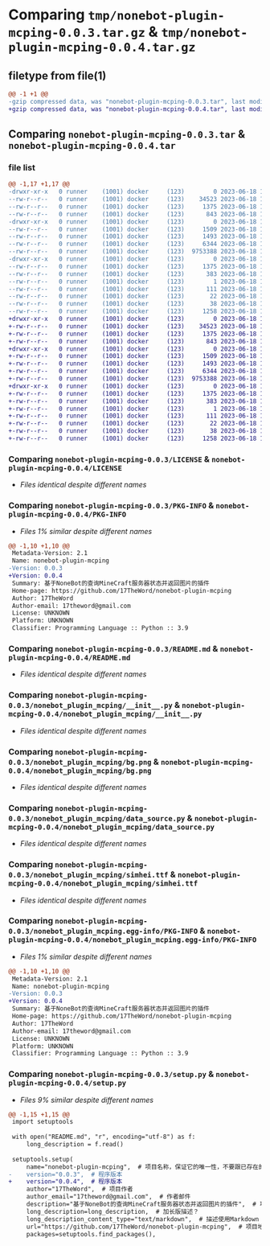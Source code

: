 # Comparing `tmp/nonebot-plugin-mcping-0.0.3.tar.gz` & `tmp/nonebot-plugin-mcping-0.0.4.tar.gz`

## filetype from file(1)

```diff
@@ -1 +1 @@
-gzip compressed data, was "nonebot-plugin-mcping-0.0.3.tar", last modified: Sun Jun 18 16:58:33 2023, max compression
+gzip compressed data, was "nonebot-plugin-mcping-0.0.4.tar", last modified: Sun Jun 18 16:58:45 2023, max compression
```

## Comparing `nonebot-plugin-mcping-0.0.3.tar` & `nonebot-plugin-mcping-0.0.4.tar`

### file list

```diff
@@ -1,17 +1,17 @@
-drwxr-xr-x   0 runner    (1001) docker     (123)        0 2023-06-18 16:58:33.199365 nonebot-plugin-mcping-0.0.3/
--rw-r--r--   0 runner    (1001) docker     (123)    34523 2023-06-18 16:58:19.000000 nonebot-plugin-mcping-0.0.3/LICENSE
--rw-r--r--   0 runner    (1001) docker     (123)     1375 2023-06-18 16:58:33.199365 nonebot-plugin-mcping-0.0.3/PKG-INFO
--rw-r--r--   0 runner    (1001) docker     (123)      843 2023-06-18 16:58:19.000000 nonebot-plugin-mcping-0.0.3/README.md
-drwxr-xr-x   0 runner    (1001) docker     (123)        0 2023-06-18 16:58:33.187364 nonebot-plugin-mcping-0.0.3/nonebot_plugin_mcping/
--rw-r--r--   0 runner    (1001) docker     (123)     1509 2023-06-18 16:58:19.000000 nonebot-plugin-mcping-0.0.3/nonebot_plugin_mcping/__init__.py
--rw-r--r--   0 runner    (1001) docker     (123)     1493 2023-06-18 16:58:19.000000 nonebot-plugin-mcping-0.0.3/nonebot_plugin_mcping/bg.png
--rw-r--r--   0 runner    (1001) docker     (123)     6344 2023-06-18 16:58:19.000000 nonebot-plugin-mcping-0.0.3/nonebot_plugin_mcping/data_source.py
--rw-r--r--   0 runner    (1001) docker     (123)  9753388 2023-06-18 16:58:19.000000 nonebot-plugin-mcping-0.0.3/nonebot_plugin_mcping/simhei.ttf
-drwxr-xr-x   0 runner    (1001) docker     (123)        0 2023-06-18 16:58:33.199365 nonebot-plugin-mcping-0.0.3/nonebot_plugin_mcping.egg-info/
--rw-r--r--   0 runner    (1001) docker     (123)     1375 2023-06-18 16:58:33.000000 nonebot-plugin-mcping-0.0.3/nonebot_plugin_mcping.egg-info/PKG-INFO
--rw-r--r--   0 runner    (1001) docker     (123)      383 2023-06-18 16:58:33.000000 nonebot-plugin-mcping-0.0.3/nonebot_plugin_mcping.egg-info/SOURCES.txt
--rw-r--r--   0 runner    (1001) docker     (123)        1 2023-06-18 16:58:33.000000 nonebot-plugin-mcping-0.0.3/nonebot_plugin_mcping.egg-info/dependency_links.txt
--rw-r--r--   0 runner    (1001) docker     (123)      111 2023-06-18 16:58:33.000000 nonebot-plugin-mcping-0.0.3/nonebot_plugin_mcping.egg-info/requires.txt
--rw-r--r--   0 runner    (1001) docker     (123)       22 2023-06-18 16:58:33.000000 nonebot-plugin-mcping-0.0.3/nonebot_plugin_mcping.egg-info/top_level.txt
--rw-r--r--   0 runner    (1001) docker     (123)       38 2023-06-18 16:58:33.199365 nonebot-plugin-mcping-0.0.3/setup.cfg
--rw-r--r--   0 runner    (1001) docker     (123)     1258 2023-06-18 16:58:19.000000 nonebot-plugin-mcping-0.0.3/setup.py
+drwxr-xr-x   0 runner    (1001) docker     (123)        0 2023-06-18 16:58:45.960824 nonebot-plugin-mcping-0.0.4/
+-rw-r--r--   0 runner    (1001) docker     (123)    34523 2023-06-18 16:58:32.000000 nonebot-plugin-mcping-0.0.4/LICENSE
+-rw-r--r--   0 runner    (1001) docker     (123)     1375 2023-06-18 16:58:45.960824 nonebot-plugin-mcping-0.0.4/PKG-INFO
+-rw-r--r--   0 runner    (1001) docker     (123)      843 2023-06-18 16:58:32.000000 nonebot-plugin-mcping-0.0.4/README.md
+drwxr-xr-x   0 runner    (1001) docker     (123)        0 2023-06-18 16:58:45.948824 nonebot-plugin-mcping-0.0.4/nonebot_plugin_mcping/
+-rw-r--r--   0 runner    (1001) docker     (123)     1509 2023-06-18 16:58:32.000000 nonebot-plugin-mcping-0.0.4/nonebot_plugin_mcping/__init__.py
+-rw-r--r--   0 runner    (1001) docker     (123)     1493 2023-06-18 16:58:32.000000 nonebot-plugin-mcping-0.0.4/nonebot_plugin_mcping/bg.png
+-rw-r--r--   0 runner    (1001) docker     (123)     6344 2023-06-18 16:58:32.000000 nonebot-plugin-mcping-0.0.4/nonebot_plugin_mcping/data_source.py
+-rw-r--r--   0 runner    (1001) docker     (123)  9753388 2023-06-18 16:58:32.000000 nonebot-plugin-mcping-0.0.4/nonebot_plugin_mcping/simhei.ttf
+drwxr-xr-x   0 runner    (1001) docker     (123)        0 2023-06-18 16:58:45.960824 nonebot-plugin-mcping-0.0.4/nonebot_plugin_mcping.egg-info/
+-rw-r--r--   0 runner    (1001) docker     (123)     1375 2023-06-18 16:58:45.000000 nonebot-plugin-mcping-0.0.4/nonebot_plugin_mcping.egg-info/PKG-INFO
+-rw-r--r--   0 runner    (1001) docker     (123)      383 2023-06-18 16:58:45.000000 nonebot-plugin-mcping-0.0.4/nonebot_plugin_mcping.egg-info/SOURCES.txt
+-rw-r--r--   0 runner    (1001) docker     (123)        1 2023-06-18 16:58:45.000000 nonebot-plugin-mcping-0.0.4/nonebot_plugin_mcping.egg-info/dependency_links.txt
+-rw-r--r--   0 runner    (1001) docker     (123)      111 2023-06-18 16:58:45.000000 nonebot-plugin-mcping-0.0.4/nonebot_plugin_mcping.egg-info/requires.txt
+-rw-r--r--   0 runner    (1001) docker     (123)       22 2023-06-18 16:58:45.000000 nonebot-plugin-mcping-0.0.4/nonebot_plugin_mcping.egg-info/top_level.txt
+-rw-r--r--   0 runner    (1001) docker     (123)       38 2023-06-18 16:58:45.960824 nonebot-plugin-mcping-0.0.4/setup.cfg
+-rw-r--r--   0 runner    (1001) docker     (123)     1258 2023-06-18 16:58:32.000000 nonebot-plugin-mcping-0.0.4/setup.py
```

### Comparing `nonebot-plugin-mcping-0.0.3/LICENSE` & `nonebot-plugin-mcping-0.0.4/LICENSE`

 * *Files identical despite different names*

### Comparing `nonebot-plugin-mcping-0.0.3/PKG-INFO` & `nonebot-plugin-mcping-0.0.4/PKG-INFO`

 * *Files 1% similar despite different names*

```diff
@@ -1,10 +1,10 @@
 Metadata-Version: 2.1
 Name: nonebot-plugin-mcping
-Version: 0.0.3
+Version: 0.0.4
 Summary: 基于NoneBot的查询MineCraft服务器状态并返回图片的插件
 Home-page: https://github.com/17TheWord/nonebot-plugin-mcping
 Author: 17TheWord
 Author-email: 17theword@gmail.com
 License: UNKNOWN
 Platform: UNKNOWN
 Classifier: Programming Language :: Python :: 3.9
```

### Comparing `nonebot-plugin-mcping-0.0.3/README.md` & `nonebot-plugin-mcping-0.0.4/README.md`

 * *Files identical despite different names*

### Comparing `nonebot-plugin-mcping-0.0.3/nonebot_plugin_mcping/__init__.py` & `nonebot-plugin-mcping-0.0.4/nonebot_plugin_mcping/__init__.py`

 * *Files identical despite different names*

### Comparing `nonebot-plugin-mcping-0.0.3/nonebot_plugin_mcping/bg.png` & `nonebot-plugin-mcping-0.0.4/nonebot_plugin_mcping/bg.png`

 * *Files identical despite different names*

### Comparing `nonebot-plugin-mcping-0.0.3/nonebot_plugin_mcping/data_source.py` & `nonebot-plugin-mcping-0.0.4/nonebot_plugin_mcping/data_source.py`

 * *Files identical despite different names*

### Comparing `nonebot-plugin-mcping-0.0.3/nonebot_plugin_mcping/simhei.ttf` & `nonebot-plugin-mcping-0.0.4/nonebot_plugin_mcping/simhei.ttf`

 * *Files identical despite different names*

### Comparing `nonebot-plugin-mcping-0.0.3/nonebot_plugin_mcping.egg-info/PKG-INFO` & `nonebot-plugin-mcping-0.0.4/nonebot_plugin_mcping.egg-info/PKG-INFO`

 * *Files 1% similar despite different names*

```diff
@@ -1,10 +1,10 @@
 Metadata-Version: 2.1
 Name: nonebot-plugin-mcping
-Version: 0.0.3
+Version: 0.0.4
 Summary: 基于NoneBot的查询MineCraft服务器状态并返回图片的插件
 Home-page: https://github.com/17TheWord/nonebot-plugin-mcping
 Author: 17TheWord
 Author-email: 17theword@gmail.com
 License: UNKNOWN
 Platform: UNKNOWN
 Classifier: Programming Language :: Python :: 3.9
```

### Comparing `nonebot-plugin-mcping-0.0.3/setup.py` & `nonebot-plugin-mcping-0.0.4/setup.py`

 * *Files 9% similar despite different names*

```diff
@@ -1,15 +1,15 @@
 import setuptools
 
 with open("README.md", "r", encoding="utf-8") as f:
     long_description = f.read()
 
 setuptools.setup(
     name="nonebot-plugin-mcping",  # 项目名称，保证它的唯一性，不要跟已存在的包名冲突即可
-    version="0.0.3",  # 程序版本
+    version="0.0.4",  # 程序版本
     author="17TheWord",  # 项目作者
     author_email="17theword@gmail.com",  # 作者邮件
     description="基于NoneBot的查询MineCraft服务器状态并返回图片的插件",  # 项目的一句话描述
     long_description=long_description,  # 加长版描述？
     long_description_content_type="text/markdown",  # 描述使用Markdown
     url="https://github.com/17TheWord/nonebot-plugin-mcping",  # 项目地址
     packages=setuptools.find_packages(),
```

